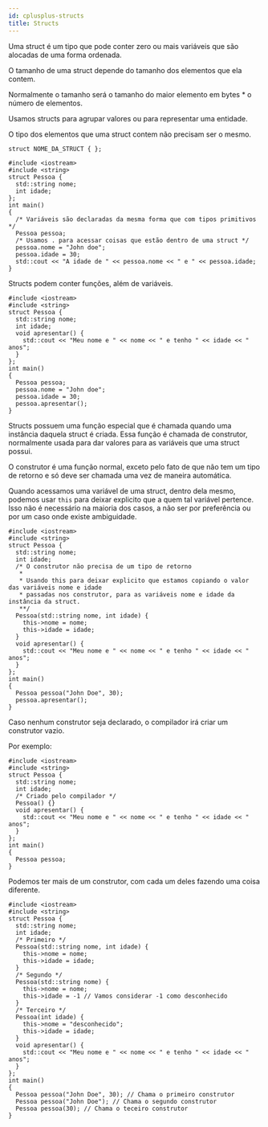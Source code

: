 ```yaml
---
id: cplusplus-structs
title: Structs
---
```


Uma struct é um tipo que pode conter zero ou mais variáveis que são alocadas de uma forma ordenada.

O tamanho de uma struct depende do tamanho dos elementos que ela contem.

Normalmente o tamanho será o tamanho do maior elemento em bytes \* o número de elementos.

Usamos structs para agrupar valores ou para representar uma entidade.

O tipo dos elementos que uma struct contem não precisam ser o mesmo.

`struct NOME_DA_STRUCT { };`

```cpp{0}
#include <iostream>
#include <string>
struct Pessoa {
  std::string nome;
  int idade;
};
int main()
{
  /* Variáveis são declaradas da mesma forma que com tipos primitivos */
  Pessoa pessoa;
  /* Usamos . para acessar coisas que estão dentro de uma struct */
  pessoa.nome = "John doe";
  pessoa.idade = 30;
  std::cout << "A idade de " << pessoa.nome << " e " << pessoa.idade;
}
```

Structs podem conter funções, além de variáveis.

```cpp{0}
#include <iostream>
#include <string>
struct Pessoa {
  std::string nome;
  int idade;
  void apresentar() {
    std::cout << "Meu nome e " << nome << " e tenho " << idade << " anos";
  }
};
int main()
{
  Pessoa pessoa;
  pessoa.nome = "John doe";
  pessoa.idade = 30;
  pessoa.apresentar();
}
```

Structs possuem uma função especial que é chamada quando uma instância daquela struct é criada. Essa função é chamada de construtor, normalmente usada para dar valores para as variáveis que uma struct possui.

O construtor é uma função normal, exceto pelo fato de que não tem um tipo de retorno e só deve ser chamada uma vez de maneira automática.

Quando acessamos uma variável de uma struct, dentro dela mesmo, podemos usar `this` para deixar explicito que a quem tal variável pertence. Isso não é necessário na maioria dos casos, a não ser por preferência ou por um caso onde existe ambiguidade.

```cpp{0}
#include <iostream>
#include <string>
struct Pessoa {
  std::string nome;
  int idade;
  /* O construtor não precisa de um tipo de retorno
   *
   * Usando this para deixar explicito que estamos copiando o valor das variáveis nome e idade
   * passadas nos construtor, para as variáveis nome e idade da instância da struct.
   **/
  Pessoa(std::string nome, int idade) {
    this->nome = nome;
    this->idade = idade;
  }
  void apresentar() {
    std::cout << "Meu nome e " << nome << " e tenho " << idade << " anos";
  }
};
int main()
{
  Pessoa pessoa("John Doe", 30);
  pessoa.apresentar();
}
```

Caso nenhum construtor seja declarado, o compilador irá criar um construtor vazio.

Por exemplo:

```cpp{0}
#include <iostream>
#include <string>
struct Pessoa {
  std::string nome;
  int idade;
  /* Criado pelo compilador */
  Pessoa() {}
  void apresentar() {
    std::cout << "Meu nome e " << nome << " e tenho " << idade << " anos";
  }
};
int main()
{
  Pessoa pessoa;
}
```

Podemos ter mais de um construtor, com cada um deles fazendo uma coisa diferente.

```cpp{0}
#include <iostream>
#include <string>
struct Pessoa {
  std::string nome;
  int idade;
  /* Primeiro */
  Pessoa(std::string nome, int idade) {
    this->nome = nome;
    this->idade = idade;
  }
  /* Segundo */
  Pessoa(std::string nome) {
    this->nome = nome;
    this->idade = -1 // Vamos considerar -1 como desconhecido
  }
  /* Terceiro */
  Pessoa(int idade) {
    this->nome = "desconhecido";
    this->idade = idade;
  }
  void apresentar() {
    std::cout << "Meu nome e " << nome << " e tenho " << idade << " anos";
  }
};
int main()
{
  Pessoa pessoa("John Doe", 30); // Chama o primeiro construtor
  Pessoa pessoa("John Doe"); // Chama o segundo construtor
  Pessoa pessoa(30); // Chama o teceiro construtor
}
```
